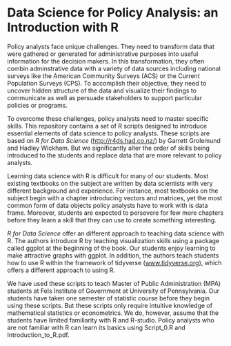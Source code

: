 # Data Science for Policy Analysis: an Introduction with R
Policy analysts face unique challenges. They need to transform data that were gathered or generated for administrative purposes into useful information for the decision makers. In this transformation, they often combin adminstrative data with a variety of data sources including national surveys like the American Community Surveys (ACS) or the Current Population Surveys (CPS). To accomplish their objective, they need to uncover hidden structure of the data and visualize their findings to communicate as well as persuade stakeholders to support particular policies or programs. 

To overcome these challenges, policy analysts need to master specific skills. This repository contains a set of R scripts designed to introduce essential elements of data science to policy analysts. These scripts are based on *R for Data Science* (http://r4ds.had.co.nz/) by Garrett Grolemund and Hadley Wickham. But we significantly alter the order of skills being introduced to the students and replace data that are more relevant to policy analysts.

Learning data science with R is difficult for many of our students. Most existing textbooks on the subject are written by data scientists with very different background and experience. For instance, most textbooks on the subject begin with a chapter introducing vectors and matrices, yet the most common form of data objects policy analysts have to work with is data frame. Moreover, students are expected to persevere for few more chapters before they learn a skill that they can use to create something interesting. 

*R for Data Science* offer an different approach to teaching data science with R. The authors introduce R by teaching visualization skills using a package called ggplot at the beginning of the book. Our students enjoy learning to make attractive graphs with ggplot. In addition, the authors teach students how to use R within the framework of tidyverse (www.tidyverse.org), which offers a different approach to using R. 

We have used these scripts to teach Master of Public Administration (MPA) students at Fels Institute of Government at University of Pennsylvania. Our students have taken one semester of statistic course before they begin using these scripts. But these scripts only require intuitive knowledge of mathematical statistics or econometrics. We do, however, assume that the students have limited familiarity with R and R-studio. Policy analysts who are not familiar with R can learn its basics using Script_0.R and Introduction_to_R.pdf. 

